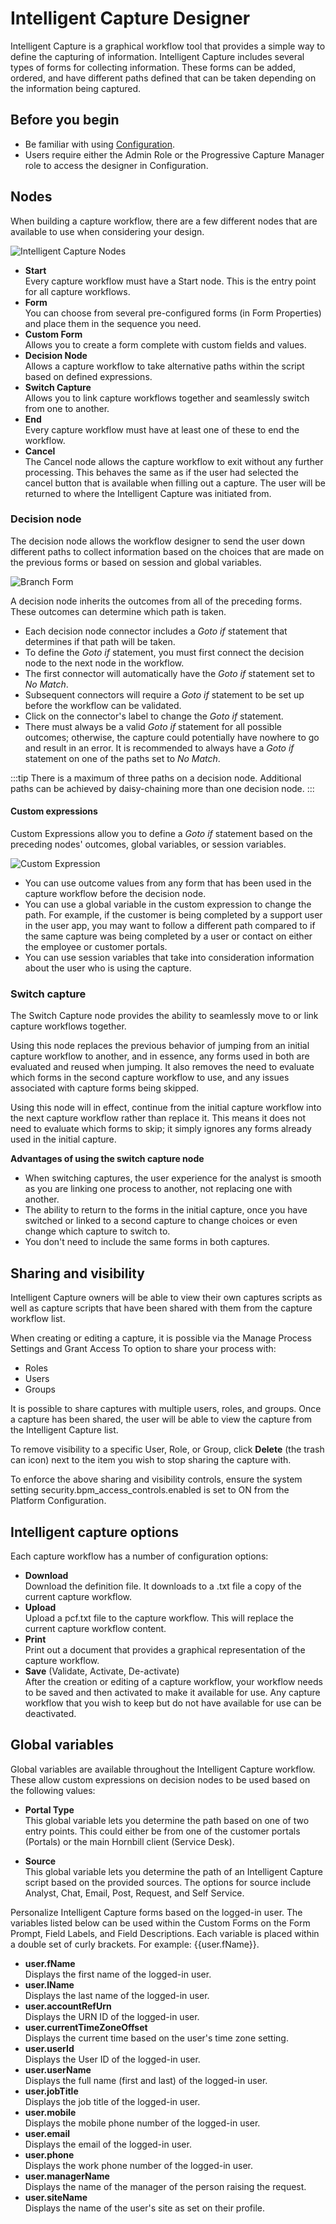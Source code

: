 # Intelligent Capture Designer
Intelligent Capture is a graphical workflow tool that provides a simple way to define the capturing of information. Intelligent Capture includes several types of forms for collecting information. These forms can be added, ordered, and have different paths defined that can be taken depending on the information being captured.

## Before you begin
* Be familiar with using [Configuration](/esp-config/getting-started/using-configuration).
* Users require either the Admin Role or the Progressive Capture Manager role to access the designer in Configuration.

## Nodes
When building a capture workflow, there are a few different nodes that are available to use when considering your design.

![Intelligent Capture Nodes](/_books/esp-config/images/capture-nodes.png)

* **Start**<br>Every capture workflow must have a Start node. This is the entry point for all capture workflows.
* **Form**<br>You can choose from several pre-configured forms (in Form Properties) and place them in the sequence you need.
* **Custom Form**<br>Allows you to create a form complete with custom fields and values.
* **Decision Node**<br>Allows a capture workflow to take alternative paths within the script based on defined expressions.
* **Switch Capture**<br>Allows you to link capture workflows together and seamlessly switch from one to another.
* **End**<br>Every capture workflow must have at least one of these to end the workflow.
* **Cancel**<br>The Cancel node allows the capture workflow to exit without any further processing. This behaves the same as if the user had selected the cancel button that is available when filling out a capture. The user will be returned to where the Intelligent Capture was initiated from.

### Decision node
The decision node allows the workflow designer to send the user down different paths to collect information based on the choices that are made on the previous forms or based on session and global variables.

![Branch Form](/_books/esp-config/images/decision-node.png)

A decision node inherits the outcomes from all of the preceding forms. These outcomes can determine which path is taken.
* Each decision node connector includes a *Goto if* statement that determines if that path will be taken. 
* To define the *Goto if* statement, you must first connect the decision node to the next node in the workflow.
* The first connector will automatically have the *Goto if* statement set to *No Match*.
* Subsequent connectors will require a *Goto if* statement to be set up before the workflow can be validated.
* Click on the connector's label to change the *Goto if* statement.
* There must always be a valid *Goto if* statement for all possible outcomes; otherwise, the capture could potentially have nowhere to go and result in an error. It is recommended to always have a *Goto if* statement on one of the paths set to *No Match*.

:::tip
There is a maximum of three paths on a decision node.  Additional paths can be achieved by daisy-chaining more than one decision node.
:::

#### Custom expressions
Custom Expressions allow you to define a *Goto if* statement based on the preceding nodes' outcomes, global variables, or session variables.

![Custom Expression](/_books/esp-config/images/custom-expression.png)

* You can use outcome values from any form that has been used in the capture workflow before the decision node. 
* You can use a global variable in the custom expression to change the path. For example, if the customer is being completed by a support user in the user app, you may want to follow a different path compared to if the same capture was being completed by a user or contact on either the employee or customer portals.
* You can use session variables that take into consideration information about the user who is using the capture.

### Switch capture
The Switch Capture node provides the ability to seamlessly move to or link capture workflows together. 

Using this node replaces the previous behavior of jumping from an initial capture workflow to another, and in essence, any forms used in both are evaluated and reused when jumping. It also removes the need to evaluate which forms in the second capture workflow to use, and any issues associated with capture forms being skipped.

Using this node will in effect, continue from the initial capture workflow into the next capture workflow rather than replace it. This means it does not need to evaluate which forms to skip; it simply ignores any forms already used in the initial capture.

**Advantages of using the switch capture node**
* When switching captures, the user experience for the analyst is smooth as you are linking one process to another, not replacing one with another.
* The ability to return to the forms in the initial capture, once you have switched or linked to a second capture to change choices or even change which capture to switch to.
* You don't need to include the same forms in both captures. 

## Sharing and visibility
Intelligent Capture owners will be able to view their own captures scripts as well as capture scripts that have been shared with them from the capture workflow list.

When creating or editing a capture, it is possible via the Manage Process Settings and Grant Access To option to share your process with:

* Roles
* Users
* Groups

It is possible to share captures with multiple users, roles, and groups. Once a capture has been shared, the user will be able to view the capture from the Intelligent Capture list.

To remove visibility to a specific User, Role, or Group, click **Delete** (the trash can icon) next to the item you wish to stop sharing the capture with.

To enforce the above sharing and visibility controls, ensure the system setting security.bpm_access_controls.enabled is set to ON from the Platform Configuration.

## Intelligent capture options
Each capture workflow has a number of configuration options:

* **Download**<br>Download the definition file. It downloads to a .txt file a copy of the current capture workflow.
* **Upload**<br>Upload a pcf.txt file to the capture workflow. This will replace the current capture workflow content.
* **Print**<br>Print out a document that provides a graphical representation of the capture workflow.
* **Save** (Validate, Activate, De-activate)<br>After the creation or editing of a capture workflow, your workflow needs to be saved and then activated to make it available for use. Any capture workflow that you wish to keep but do not have available for use can be deactivated.

## Global variables
Global variables are available throughout the Intelligent Capture workflow. These allow custom expressions on decision nodes to be used based on the following values:

* **Portal Type**<br>This global variable lets you determine the path based on one of two entry points. This could either be from one of the customer portals (Portals) or the main Hornbill client (Service Desk).

* **Source**<br>This global variable lets you determine the path of an Intelligent Capture script based on the provided sources. The options for source include Analyst, Chat, Email, Post, Request, and Self Service.

Personalize Intelligent Capture forms based on the logged-in user. The variables listed below can be used within the Custom Forms on the Form Prompt, Field Labels, and Field Descriptions. Each variable is placed within a double set of curly brackets. For example: {{user.fName}}.

* **user.fName**<br>Displays the first name of the logged-in user.
* **user.lName**<br>Displays the last name of the logged-in user.
* **user.accountRefUrn**<br>Displays the URN ID of the logged-in user.
* **user.currentTimeZoneOffset**<br>Displays the current time based on the user's time zone setting.
* **user.userId**<br>Displays the User ID of the logged-in user.
* **user.userName**<br>Displays the full name (first and last) of the logged-in user.
* **user.jobTitle**<br>Displays the job title of the logged-in user.
* **user.mobile**<br>Displays the mobile phone number of the logged-in user.
* **user.email**<br>Displays the email of the logged-in user.
* **user.phone**<br>Displays the work phone number of the logged-in user.
* **user.managerName**<br>Displays the name of the manager of the person raising the request.
* **user.siteName**<br>Displays the name of the user's site as set on their profile.
